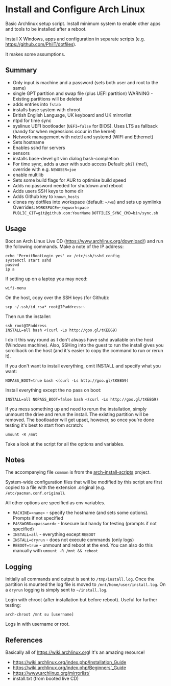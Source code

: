 # Install and Configure Arch Linux

Basic Archlinux setup script. Install minimum system to enable
other apps and tools to be installed after a reboot.

Install X Windows, apps and configuration in separate scripts
(e.g. https://github.com/PhilT/dotfiles).

It makes some assumptions.

## Summary

* Only input is machine and a password (sets both user and root to the same)
* single GPT partition and swap file (plus UEFI partition)
  WARNING - Existing partitions will be deleted
* adds entries into `fstab`
* installs base system with chroot
* British English Language, UK keyboard and UK mirrorlist
* ntpd for time sync
* syslinux UEFI bootloader (`UEFI=false` for BIOS). Uses LTS as fallback
  (handy for when regressions occur in the kernel)
* Network management with netctl and systemd (WIFI and Ethernet)
* Sets hostname
* Enables sshd for servers
* sensors
* installs base-devel git vim dialog bash-completion
* For time sync, adds a user with sudo access
  Default: `phil` (me!), override with e.g. `NEWUSER=joe`
* enable multilib
* Sets some build flags for AUR to optimise build speed
* Adds no password needed for shutdown and reboot
* Adds users SSH keys to home dir
* Adds Github key to `known_hosts`
* clones my dotfiles into workspace (default: `~/ws`) and sets up symlinks
  Overrides:
  `WORKSPACE=~/myworkspace`
  `PUBLIC_GIT=git@github.com:YourName`
  `DOTFILES_SYNC_CMD=bin/sync.sh`


## Usage

Boot an Arch Linux Live CD (https://www.archlinux.org/download/) and run the following commands.
Make a note of the IP address:

    echo 'PermitRootLogin yes' >> /etc/ssh/sshd_config
    systemctl start sshd
    passwd
    ip a

If setting up on a laptop you may need:

    wifi-menu

On the host, copy over the SSH keys (for Github):

    scp ~/.ssh/id_rsa* root@IPaddress:~

Then run the installer:

    ssh root@IPaddress
    INSTALL=all bash <(curl -Ls http://goo.gl/tKEBG9)

I do it this way round as I don't always have sshd available on the host (Windows machine). Also,
SSHing into the guest to run the install gives you scrollback on the host (and it's easier to
copy the command to run or rerun it).

If you don't want to install everything, omit INSTALL and specify what you want:

    NOPASS_BOOT=true bash <(curl -Ls http://goo.gl/tKEBG9)

Install everything except the no pass on boot:

    INSTALL=all NOPASS_BOOT=false bash <(curl -Ls http://goo.gl/tKEBG9)

If you mess something up and need to rerun the installation, simply unmount the drive and
rerun the install. The existing partition will be removed. The bootloader will get upset,
however, so once you're done testing it's best to start from scratch:

    umount -R /mnt

Take a look at the script for all the options and variables.


## Notes

The accompanying file `common` is from the [arch-install-scripts](https://github.com/falconindy/arch-install-scripts) project.

System-wide configuration files that will be modified by this script are first copied to a
file with the extension .original (e.g. `/etc/pacman.conf.original`).

All other options are specified as env variables.

* `MACHINE=<name>` - specify the hostname (and sets some options). Prompts if not specified
* `PASSWORD=<password>` - Insecure but handy for testing (prompts if not specified)
* `INSTALL=all` - everything except `REBOOT`
* `INSTALL=dryrun` - does not execute commands (only logs)
* `REBOOT=true` - unmount and reboot at the end. You can also do this manually with `umount -R /mnt && reboot`


## Logging

Initially all commands and output is sent to `/tmp/install.log`. Once the
partition is mounted the log file is moved to `/mnt/home/user/install.log`. On a `dryrun`
logging is simply sent to `~/install.log`.


Login with chroot (after installation but before reboot). Useful for further testing:

    arch-chroot /mnt su [username]

Logs in with username or root.


## References

Basically all of https://wiki.archlinux.org! It's an amazing resource!

* https://wiki.archlinux.org/index.php/Installation_Guide
* https://wiki.archlinux.org/index.php/Beginners'_Guide
* https://www.archlinux.org/mirrorlist/
* install.txt (from booted live CD)
